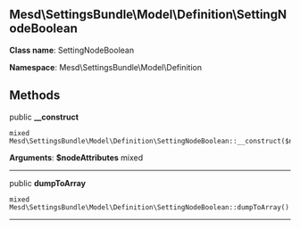 Mesd\SettingsBundle\Model\Definition\SettingNodeBoolean
---------------

> 

> 


**Class name**: SettingNodeBoolean

**Namespace**: Mesd\SettingsBundle\Model\Definition











Methods
-------


public **__construct**

    mixed Mesd\SettingsBundle\Model\Definition\SettingNodeBoolean::__construct($nodeAttributes)











**Arguments**:
**$nodeAttributes** mixed 


---


public **dumpToArray**

    mixed Mesd\SettingsBundle\Model\Definition\SettingNodeBoolean::dumpToArray()












---

